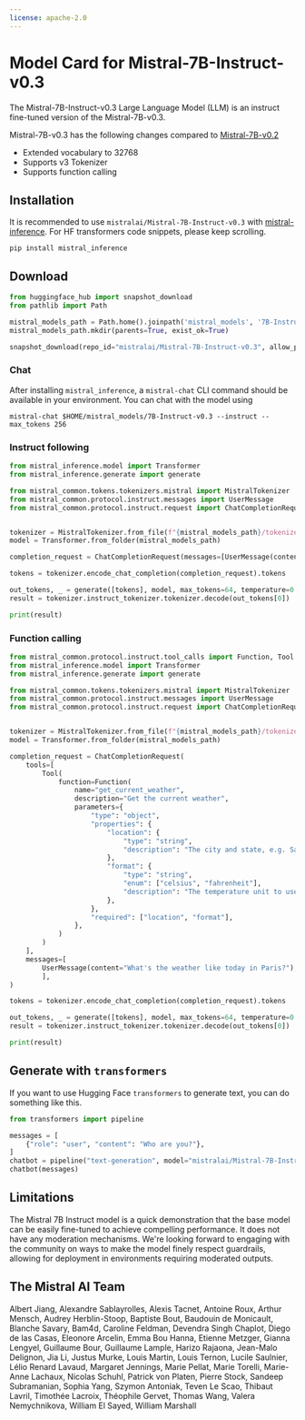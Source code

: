 ```yaml
---
license: apache-2.0
---
```


# Model Card for Mistral-7B-Instruct-v0.3

The Mistral-7B-Instruct-v0.3 Large Language Model (LLM) is an instruct fine-tuned version of the Mistral-7B-v0.3.

Mistral-7B-v0.3 has the following changes compared to [Mistral-7B-v0.2](https://huggingface.co/mistralai/Mistral-7B-Instruct-v0.2/edit/main/README.md)
- Extended vocabulary to 32768
- Supports v3 Tokenizer
- Supports function calling

## Installation

It is recommended to use `mistralai/Mistral-7B-Instruct-v0.3` with [mistral-inference](https://github.com/mistralai/mistral-inference). For HF transformers code snippets, please keep scrolling.

```
pip install mistral_inference
```

## Download

```py
from huggingface_hub import snapshot_download
from pathlib import Path

mistral_models_path = Path.home().joinpath('mistral_models', '7B-Instruct-v0.3')
mistral_models_path.mkdir(parents=True, exist_ok=True)

snapshot_download(repo_id="mistralai/Mistral-7B-Instruct-v0.3", allow_patterns=["params.json", "consolidated.safetensors", "tokenizer.model.v3"], local_dir=mistral_models_path)
```

### Chat

After installing `mistral_inference`, a `mistral-chat` CLI command should be available in your environment. You can chat with the model using

```
mistral-chat $HOME/mistral_models/7B-Instruct-v0.3 --instruct --max_tokens 256
```

### Instruct following

```py
from mistral_inference.model import Transformer
from mistral_inference.generate import generate

from mistral_common.tokens.tokenizers.mistral import MistralTokenizer
from mistral_common.protocol.instruct.messages import UserMessage
from mistral_common.protocol.instruct.request import ChatCompletionRequest


tokenizer = MistralTokenizer.from_file(f"{mistral_models_path}/tokenizer.model.v3")
model = Transformer.from_folder(mistral_models_path)

completion_request = ChatCompletionRequest(messages=[UserMessage(content="Explain Machine Learning to me in a nutshell.")])

tokens = tokenizer.encode_chat_completion(completion_request).tokens

out_tokens, _ = generate([tokens], model, max_tokens=64, temperature=0.0, eos_id=tokenizer.instruct_tokenizer.tokenizer.eos_id)
result = tokenizer.instruct_tokenizer.tokenizer.decode(out_tokens[0])

print(result)
```

### Function calling

```py
from mistral_common.protocol.instruct.tool_calls import Function, Tool
from mistral_inference.model import Transformer
from mistral_inference.generate import generate

from mistral_common.tokens.tokenizers.mistral import MistralTokenizer
from mistral_common.protocol.instruct.messages import UserMessage
from mistral_common.protocol.instruct.request import ChatCompletionRequest


tokenizer = MistralTokenizer.from_file(f"{mistral_models_path}/tokenizer.model.v3")
model = Transformer.from_folder(mistral_models_path)

completion_request = ChatCompletionRequest(
    tools=[
        Tool(
            function=Function(
                name="get_current_weather",
                description="Get the current weather",
                parameters={
                    "type": "object",
                    "properties": {
                        "location": {
                            "type": "string",
                            "description": "The city and state, e.g. San Francisco, CA",
                        },
                        "format": {
                            "type": "string",
                            "enum": ["celsius", "fahrenheit"],
                            "description": "The temperature unit to use. Infer this from the users location.",
                        },
                    },
                    "required": ["location", "format"],
                },
            )
        )
    ],
    messages=[
        UserMessage(content="What's the weather like today in Paris?"),
        ],
)

tokens = tokenizer.encode_chat_completion(completion_request).tokens

out_tokens, _ = generate([tokens], model, max_tokens=64, temperature=0.0, eos_id=tokenizer.instruct_tokenizer.tokenizer.eos_id)
result = tokenizer.instruct_tokenizer.tokenizer.decode(out_tokens[0])

print(result)
```

## Generate with `transformers`

If you want to use Hugging Face `transformers` to generate text, you can do something like this.

```py
from transformers import pipeline

messages = [
    {"role": "user", "content": "Who are you?"},
]
chatbot = pipeline("text-generation", model="mistralai/Mistral-7B-Instruct-v0.3")
chatbot(messages)
```

## Limitations

The Mistral 7B Instruct model is a quick demonstration that the base model can be easily fine-tuned to achieve compelling performance. 
It does not have any moderation mechanisms. We're looking forward to engaging with the community on ways to
make the model finely respect guardrails, allowing for deployment in environments requiring moderated outputs.

## The Mistral AI Team

Albert Jiang, Alexandre Sablayrolles, Alexis Tacnet, Antoine Roux, Arthur Mensch, Audrey Herblin-Stoop, Baptiste Bout, Baudouin de Monicault, Blanche Savary, Bam4d, Caroline Feldman, Devendra Singh Chaplot, Diego de las Casas, Eleonore Arcelin, Emma Bou Hanna, Etienne Metzger, Gianna Lengyel, Guillaume Bour, Guillaume Lample, Harizo Rajaona, Jean-Malo Delignon, Jia Li, Justus Murke, Louis Martin, Louis Ternon, Lucile Saulnier, Lélio Renard Lavaud, Margaret Jennings, Marie Pellat, Marie Torelli, Marie-Anne Lachaux, Nicolas Schuhl, Patrick von Platen, Pierre Stock, Sandeep Subramanian, Sophia Yang, Szymon Antoniak, Teven Le Scao, Thibaut Lavril, Timothée Lacroix, Théophile Gervet, Thomas Wang, Valera Nemychnikova, William El Sayed, William Marshall